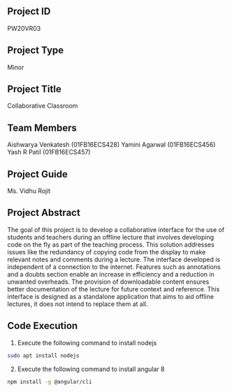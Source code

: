 ## Project ID
PW20VR03

## Project Type
Minor

## Project Title
Collaborative Classroom

## Team Members
Aishwarya Venkatesh (01FB16ECS428)
Yamini Agarwal      (01FB16ECS456)
Yash R Patil        (01FB16ECS457)

## Project Guide
Ms. Vidhu Rojit

## Project Abstract
The goal of this project is to develop a collaborative interface for the use of students and teachers
during an offline lecture that involves developing code on the fly as part of the teaching process. This
solution addresses issues like the redundancy of copying code from the display to make relevant notes
and comments during a lecture. The interface developed is independent of a connection to the internet.
Features such as annotations and a doubts section enable an increase in efficiency and a reduction in
unwanted overheads. The provision of downloadable content ensures better documentation of the
lecture for future context and reference. This interface is designed as a standalone application that aims
to aid offline lectures, it does not intend to replace them at all.

## Code Execution

1. Execute the following command to install nodejs
```bash
sudo apt install nodejs
```
2. Execute the following command to install angular 8
```bash
npm install -g @angular/cli
```
